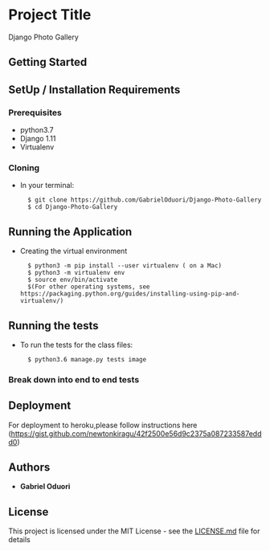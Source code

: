 # Project Title

Django Photo Gallery

## Getting Started

## SetUp / Installation Requirements

### Prerequisites

* python3.7
* Django 1.11
* Virtualenv


### Cloning

* In your terminal:
        
        $ git clone https://github.com/GabrielOduori/Django-Photo-Gallery
        $ cd Django-Photo-Gallery


## Running the Application
* Creating the virtual environment

        $ python3 -m pip install --user virtualenv ( on a Mac)
        $ python3 -m virtualenv env
        $ source env/bin/activate
        $(For other operating systems, see https://packaging.python.org/guides/installing-using-pip-and-virtualenv/)


## Running the tests

* To run the tests for the class files:

        $ python3.6 manage.py tests image


### Break down into end to end tests

## Deployment

For deployment to heroku,please follow instructions here (https://gist.github.com/newtonkiragu/42f2500e56d9c2375a087233587eddd0)


## Authors

* **Gabriel Oduori** 


## License

This project is licensed under the MIT License - see the [LICENSE.md](LICENSE.md) file for details

